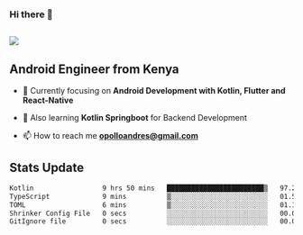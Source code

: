 ### Hi there 👋
<h2 align="left"><img src="https://readme-typing-svg.herokuapp.com?color='blue'&lines=I'm+Andrew+Opollo😊;Welcome+to+my+Github😜"> </h2>

## Android Engineer from Kenya


- 🌱 Currently focusing on **Android Development with Kotlin, Flutter and React-Native**

- 🔭 Also learning **Kotlin Springboot** for Backend Development

- 📫 How to reach me **opolloandres@gmail.com**


## Stats Update
<!--START_SECTION:waka-->

```txt
Kotlin                 9 hrs 50 mins   ████████████████████████▒   97.24 %
TypeScript             9 mins          ▒░░░░░░░░░░░░░░░░░░░░░░░░   01.54 %
TOML                   6 mins          ▒░░░░░░░░░░░░░░░░░░░░░░░░   01.15 %
Shrinker Config File   0 secs          ░░░░░░░░░░░░░░░░░░░░░░░░░   00.05 %
GitIgnore file         0 secs          ░░░░░░░░░░░░░░░░░░░░░░░░░   00.01 %
```

<!--END_SECTION:waka-->


